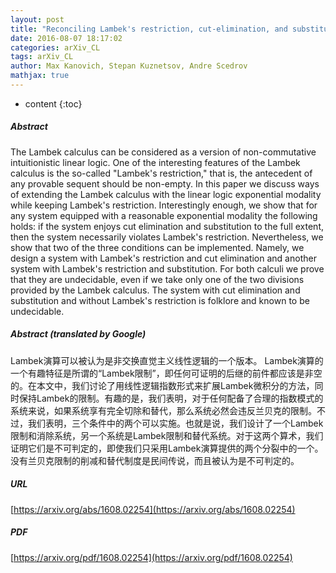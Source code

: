 ```yaml
---
layout: post
title: "Reconciling Lambek's restriction, cut-elimination, and substitution in the presence of exponential modalities"
date: 2016-08-07 18:17:02
categories: arXiv_CL
tags: arXiv_CL
author: Max Kanovich, Stepan Kuznetsov, Andre Scedrov
mathjax: true
---
```


* content
{:toc}

##### Abstract
The Lambek calculus can be considered as a version of non-commutative intuitionistic linear logic. One of the interesting features of the Lambek calculus is the so-called "Lambek's restriction," that is, the antecedent of any provable sequent should be non-empty. In this paper we discuss ways of extending the Lambek calculus with the linear logic exponential modality while keeping Lambek's restriction. Interestingly enough, we show that for any system equipped with a reasonable exponential modality the following holds: if the system enjoys cut elimination and substitution to the full extent, then the system necessarily violates Lambek's restriction. Nevertheless, we show that two of the three conditions can be implemented. Namely, we design a system with Lambek's restriction and cut elimination and another system with Lambek's restriction and substitution. For both calculi we prove that they are undecidable, even if we take only one of the two divisions provided by the Lambek calculus. The system with cut elimination and substitution and without Lambek's restriction is folklore and known to be undecidable.

##### Abstract (translated by Google)
Lambek演算可以被认为是非交换直觉主义线性逻辑的一个版本。 Lambek演算的一个有趣特征是所谓的“Lambek限制”，即任何可证明的后继的前件都应该是非空的。在本文中，我们讨论了用线性逻辑指数形式来扩展Lambek微积分的方法，同时保持Lambek的限制。有趣的是，我们表明，对于任何配备了合理的指数模式的系统来说，如果系统享有完全切除和替代，那么系统必然会违反兰贝克的限制。不过，我们表明，三个条件中的两个可以实施。也就是说，我们设计了一个Lambek限制和消除系统，另一个系统是Lambek限制和替代系统。对于这两个算术，我们证明它们是不可判定的，即使我们只采用Lambek演算提供的两个分裂中的一个。没有兰贝克限制的削减和替代制度是民间传说，而且被认为是不可判定的。

##### URL
[https://arxiv.org/abs/1608.02254](https://arxiv.org/abs/1608.02254)

##### PDF
[https://arxiv.org/pdf/1608.02254](https://arxiv.org/pdf/1608.02254)

